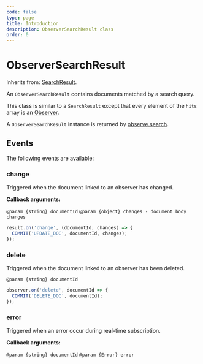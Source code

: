 ```yaml
---
code: false
type: page
title: Introduction
description: ObserverSearchResult class
order: 0
---
```


# ObserverSearchResult

Inherits from: [SearchResult](/sdk/js/7/core-classes/search-result).

An `ObserverSearchResult` contains documents matched by a search query.  

This class is similar to a `SearchResult` except that every element of the `hits` array is an [Observer](/sdk/js/7/core-classes/observer).

A `ObserverSearchResult` instance is returned by [observe.search](/sdk/js/7/controllers/observe/search).

## Events

The following events are available:

### change

Triggered when the document linked to an observer has changed.

**Callback arguments:**

`@param {string} documentId`
`@param {object} changes - document body changes`

```js
result.on('change', (documentId, changes) => {
  COMMIT('UPDATE_DOC', documentId, changes);
});
```

### delete

Triggered when the document linked to an observer has been deleted.

`@param {string} documentId`

```js
observer.on('delete', documentId => {
  COMMIT('DELETE_DOC', documentId);
});
```

### error

Triggered when an error occur during real-time subscription.

**Callback arguments:**

`@param {string} documentId`
`@param {Error} error`

